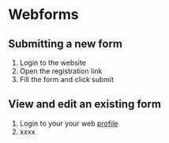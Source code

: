 # Webforms

## Submitting a new form

1. Login to the website
2. Open the registration link
3. Fill the form and click submit

## View and edit an existing form

1. Login to your your web [profile](https://ipbes.net/user)
2. xxxx



## 

